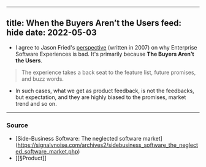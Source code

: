 
---
title: When the Buyers Aren’t the Users
feed: hide
date: 2022-05-03
---

- I agree to Jason Fried's [perspective](https://signalvnoise.com/posts/669-why-enterprise-software-sucks) (written in 2007) on why Enterprise Software Experiences is bad. It's primarily because **The Buyers Aren’t the Users**.

> The experience takes a back seat to the feature list, future promises, and buzz words.

- In such cases, what we get as product feedback, is not the feedbacks, but expectation, and they are highly biased to the promises, market trend and so on. 

 --- 
### Source
- [Side-Business Software: The neglected software market] (https://signalvnoise.com/archives2/sidebusiness_software_the_neglected_software_market.php)
- [[§Product]]